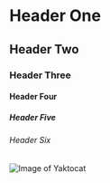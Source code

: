 # Header One
## Header Two
### Header Three
#### Header Four
##### Header Five
###### Header Six

![Image of Yaktocat](https://octodex.github.com/images/yaktocat.png)
